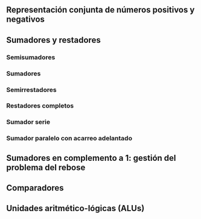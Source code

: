 ## Representación conjunta de números positivos y negativos
## Sumadores y restadores
### Semisumadores
### Sumadores
### Semirrestadores
### Restadores completos
### Sumador serie
### Sumador paralelo con acarreo adelantado
## Sumadores en complemento a 1: gestión del problema del rebose
## Comparadores
## Unidades aritmético-lógicas (ALUs)